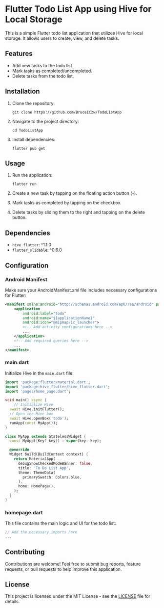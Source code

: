 # Flutter Todo List App using Hive for Local Storage

This is a simple Flutter todo list application that utilizes Hive for local storage. It allows users to create, view, and delete tasks.

## Features

- Add new tasks to the todo list.
- Mark tasks as completed/uncompleted.
- Delete tasks from the todo list.

## Installation

1. Clone the repository:

   ```
   git clone https://github.com/BruceICzw/TodoListApp
   ```

2. Navigate to the project directory:

   ```
   cd TodoListApp
   ```

3. Install dependencies:

   ```
   flutter pub get
   ```

## Usage

1. Run the application:

   ```
   flutter run
   ```

2. Create a new task by tapping on the floating action button (`+`).
3. Mark tasks as completed by tapping on the checkbox.
4. Delete tasks by sliding them to the right and tapping on the delete button.

## Dependencies

- `hive_flutter`: ^1.1.0
- `flutter_slidable`: ^0.6.0

## Configuration

### Android Manifest

Make sure your AndroidManifest.xml file includes necessary configurations for Flutter:

```xml
<manifest xmlns:android="http://schemas.android.com/apk/res/android" package="your.package_name.here">
    <application
        android:label="todo"
        android:name="${applicationName}"
        android:icon="@mipmap/ic_launcher">
        <!-- Add activity configurations here -->
        ...
    </application>
    <!-- Add required queries here -->
    ...
</manifest>
```

### main.dart

Initialize Hive in the `main.dart` file:

```dart
import 'package:flutter/material.dart';
import 'package:hive_flutter/hive_flutter.dart';
import 'pages/home_page.dart';

void main() async {
    // Initialize Hive
  await Hive.initFlutter();
  // Open the Hive box
  await Hive.openBox('todo');
  runApp(const MyApp());
}

class MyApp extends StatelessWidget {
  const MyApp({Key? key}) : super(key: key);

  @override
  Widget build(BuildContext context) {
    return MaterialApp(
      debugShowCheckedModeBanner: false,
      title: 'To Do List App',
      theme: ThemeData(
        primarySwatch: Colors.blue,
      ),
      home: HomePage(),
    );
  }
}
```

### homepage.dart

This file contains the main logic and UI for the todo list:

```dart
// Add the necessary imports here
...
```

## Contributing

Contributions are welcome! Feel free to submit bug reports, feature requests, or pull requests to help improve this application.

## License

This project is licensed under the MIT License - see the [LICENSE](LICENSE) file for details.
